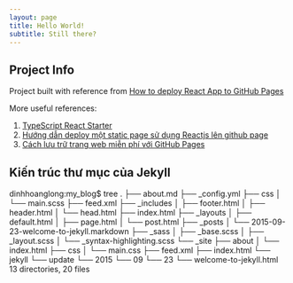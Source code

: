 ```yaml
---
layout: page
title: Hello World!
subtitle: Still there?
---
```


## Project Info

Project built with reference from [How to deploy React App to GitHub Pages](https://dev.to/yuribenjamin/how-to-deploy-react-app-in-github-pages-2a1f)

More useful references:
1. [TypeScript React Starter](https://github.com/Microsoft/TypeScript-React-Starter)
2. [Hướng dẫn deploy một static page sử dụng Reactjs lên github page](https://viblo.asia/p/huong-dan-deploy-mot-static-page-su-dung-reactjs-len-github-page-63vKjGJNZ2R)
3. [Cách lưu trữ trang web miễn phí với GitHub Pages](https://quantrimang.com/cach-luu-tru-trang-web-mien-phi-voi-github-pages-167213)

## Kiến trúc thư mục của Jekyll

dinhhoanglong:my_blog$ tree
	.
	├── about.md
	├── _config.yml
	├── css
	│   └── main.scss
	├── feed.xml
	├── _includes
	│   ├── footer.html
	│   ├── header.html
	│   └── head.html
	├── index.html
	├── _layouts
	│   ├── default.html
	│   ├── page.html
	│   └── post.html
	├── _posts
	│   └── 2015-09-23-welcome-to-jekyll.markdown
	├── _sass
	│   ├── _base.scss
	│   ├── _layout.scss
	│   └── _syntax-highlighting.scss
	└── _site
	    ├── about
	    │   └── index.html
	    ├── css
	    │   └── main.css
	    ├── feed.xml
	    ├── index.html
	    └── jekyll
	        └── update
	            └── 2015
	                └── 09
	                    └── 23
	                        └── welcome-to-jekyll.html
	13 directories, 20 files
